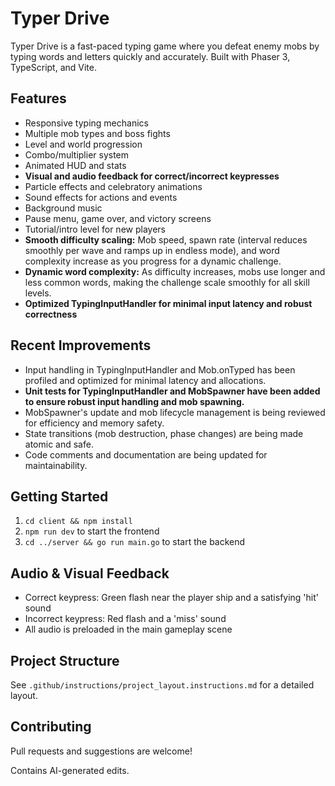 # Typer Drive

Typer Drive is a fast-paced typing game where you defeat enemy mobs by typing words and letters quickly and accurately. Built with Phaser 3, TypeScript, and Vite.

## Features
- Responsive typing mechanics
- Multiple mob types and boss fights
- Level and world progression
- Combo/multiplier system
- Animated HUD and stats
- **Visual and audio feedback for correct/incorrect keypresses**
- Particle effects and celebratory animations
- Sound effects for actions and events
- Background music
- Pause menu, game over, and victory screens
- Tutorial/intro level for new players
- **Smooth difficulty scaling:** Mob speed, spawn rate (interval reduces smoothly per wave and ramps up in endless mode), and word complexity increase as you progress for a dynamic challenge.
- **Dynamic word complexity:** As difficulty increases, mobs use longer and less common words, making the challenge scale smoothly for all skill levels.
- **Optimized TypingInputHandler for minimal input latency and robust correctness**

## Recent Improvements
- Input handling in TypingInputHandler and Mob.onTyped has been profiled and optimized for minimal latency and allocations.
- **Unit tests for TypingInputHandler and MobSpawner have been added to ensure robust input handling and mob spawning.**
- MobSpawner's update and mob lifecycle management is being reviewed for efficiency and memory safety.
- State transitions (mob destruction, phase changes) are being made atomic and safe.
- Code comments and documentation are being updated for maintainability.

## Getting Started
1. `cd client && npm install`
2. `npm run dev` to start the frontend
3. `cd ../server && go run main.go` to start the backend

## Audio & Visual Feedback
- Correct keypress: Green flash near the player ship and a satisfying 'hit' sound
- Incorrect keypress: Red flash and a 'miss' sound
- All audio is preloaded in the main gameplay scene

## Project Structure
See `.github/instructions/project_layout.instructions.md` for a detailed layout.

## Contributing
Pull requests and suggestions are welcome!

Contains AI-generated edits.
